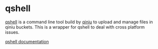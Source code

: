 # qshell
[qshell](https://github.com/qiniu/qshell) is a command line tool build by [qiniu](https://qiniu.com) to upload and manage files in qiniu buckets.
This is a wrapper for qshell to deal with cross platform issues.

[qshell documentation](http://developer.qiniu.com/code/v6/tool/qshell.html#use-detailed)
